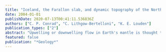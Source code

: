```yaml
---
title: "Iceland, the Farallon slab, and dynamic topography of the North Atlantic"
date: 2004-01-01
publishDate: 2020-07-13T00:41:11.536836Z
authors: ["C. P. Conrad", "C. Lithgow-Bertelloni", "K. E. Louden"]
publication_types: ["2"]
abstract: "Upwelling or downwelling flow in Earth's mantle is thought to elevate or depress Earth's surface on a continental scale. Direct observation of this \"dynamic topography\" on the seafloor, however, has remained elusive because it is obscured by isostatically supported topography caused by near-surface density variations. We calculate the nonisostatic topography of the North Atlantic by correcting seafloor depths for lithospheric cooling and sediment loading, and find that seafloor west of the Mid-Atlantic Ridge is an average of 0.5 km deeper than it is to the east. We are able to reproduce this basic observation in a model of mantle flow driven by tomographically inferred mantle densities. This model shows that the Farallon slab, currently in the lower mantle beneath the east coast of North America, induces downwelling flow that deepens the western North Atlantic relative to the east. Our model also predicts dynamic support of observed topographic highs near Iceland and the Azores, but suggests that the Icelandic high is due to local upper-mantle upwelling, while the Azores high is part of a plate-scale lower-mantle upwelling to the south. An anomalously deep area off the coast of Nova Scotia may be associated with the downwelling component of edge-driven convection at the continental boundary. Thus, several of the seafloor's topographic features can only be understood in terms of dynamic support from flow in Earth's mantle."
featured: false
publication: "*Geology*"
---
```


